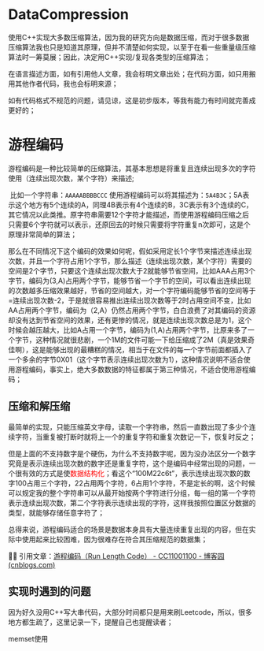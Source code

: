 # DataCompression
​		使用C++实现大多数压缩算法，因为我的研究方向是数据压缩，而对于很多数据压缩算法我也只是知道其原理，但并不清楚如何实现，以至于在看一些重量级压缩算法时一筹莫展；因此，决定用C++实现/复现各类型的压缩算法；

​		在语言描述方面，如有引用他人文章，我会标明文章出处；在代码方面，如只用搬用其他作者代码，我也会标明来源；

​		如有代码格式不规范的问题，请见谅，这是初步版本，等我有能力有时间就完善成更好的；

# 游程编码

​		游程编码是一种比较简单的压缩算法，其基本思想是将重复且连续出现多次的字符使用（连续出现次数，某个字符）来描述;

​		比如一个字符串：`AAAAABBBBCCC` 使用游程编码可以将其描述为：`5A4B3C`；5A表示这个地方有5个连续的A，同理4B表示有4个连续的B，3C表示有3个连续的C，其它情况以此类推。原字符串需要12个字符才能描述，而使用游程编码压缩之后只需要6个字符就可以表示，还原回去的时候只需要将字符重复n次即可，这是个原理非常简单的算法；

​		那么在不同情况下这个编码的效果如何呢，假如采用定长1个字节来描述连续出现次数，并且一个字符占用1个字节，那么描述（连续出现次数，某个字符）需要的空间是2个字节，只要这个连续出现次数大于2就能够节省空间，比如AAA占用3个字节，编码为(3,A)占用两个字节，能够节省一个字节的空间，可以看出连续出现的次数越多压缩效果越好，节省的空间越大，对一个字符编码能够节省的空间等于=连续出现次数-2，于是就很容易推出连续出现次数等于2时占用空间不变，比如AA占用两个字节，编码为（2,A）仍然占用两个字节，白白浪费了对其编码的资源却没有达到节省空间的效果，还有更惨的情况，就是连续出现次数总是为1，这个时候会越压越大，比如A占用一个字节，编码为(1,A)占用两个字节，比原来多了一个字节，这种情况就很悲剧，一个1M的文件可能一下给压缩成了2M（真是效果奇佳啊），这是能够出现的最糟糕的情况，相当于在文件的每一个字节前面都插入了一个多余的字节0X01（这个字节表示连续出现次数为1），这种情况说明不适合使用游程编码，事实上，绝大多数数据的特征都属于第三种情况，不适合使用游程编码；

## 压缩和解压缩

​		最简单的实现，只能压缩英文字母，读取一个字符串，然后一直数出现了多少个连续字符，当重复被打断时就将上一个的重复字符和重复次数记一下，恢复时反之；

​		但是上面的不支持数字是个硬伤，为什么不支持数字呢，因为没办法区分一个数字究竟是表示连续出现次数的数字还是重复字符，这个是编码中经常出现的问题，一个很有效的方式是使<font color='red'>数据结构化</font>；看这个“100M22c6t”，表示连续出现次数的数字100占用三个字符，22占用两个字符，6占用1个字符，不是定长的啊，这个时候可以规定我的整个字符串可以从最开始按两个字符进行分组，每一组的第一个字符表示连续出现次数，第二个字符表示连续出现的字符，这样我按照位置区分数据的类型，就能够存储任意字符了；

​		总得来说，游程编码适合的场景是数据本身具有大量连续重复出现的内容，但在实际中使用起来比较困难，因为很难存在符合其压缩规范的数据集；

:rainbow_flag: 引用文章：[游程编码（Run Length Code） - CC11001100 - 博客园 (cnblogs.com)](https://www.cnblogs.com/cc11001100/p/9465806.html)

## 实现时遇到的问题

​		因为好久没用C++写大串代码，大部分时间都只是用来刷Leetcode，所以，很多地方都生疏了，这里记录一下，提醒自己也提醒读者；

memset使用









